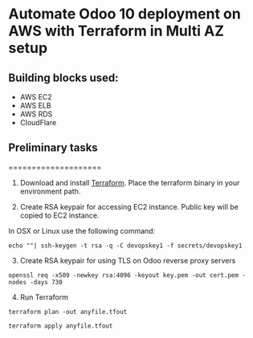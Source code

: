 
# Automate Odoo 10 deployment on AWS with Terraform in Multi AZ setup

## Building blocks used:

- AWS EC2
- AWS ELB
- AWS RDS
- CloudFlare

## Preliminary tasks
====================

1) Download and install [Terraform](https://www.terraform.io/downloads.html).
Place the terraform binary in your environment path.

2) Create RSA keypair for accessing EC2 instance. Public key will be copied to EC2 instance.

In OSX or Linux use the following command:

```
echo ""| ssh-keygen -t rsa -q -C devopskey1 -f secrets/devopskey1
```


3) Create RSA keypair for using TLS on Odoo reverse proxy servers

```
openssl req -x509 -newkey rsa:4096 -keyout key.pem -out cert.pem -nodes -days 730
```


4) Run Terraform


```
terraform plan -out anyfile.tfout
```


```
terraform apply anyfile.tfout
```
